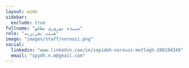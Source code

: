 ```yaml
---
layout: wide
sidebar:
  exclude: true
fullname: "سپیده نوروزی مطلق"
role: "هیئت تحریریه"
image: "images/staff/norouzi.png"
social:
  linkedin: "www.linkedin.com/in/sepideh-norouzi-motlagh-200194349"
  email: "spydh.n.m@gmail.com"
---
```


